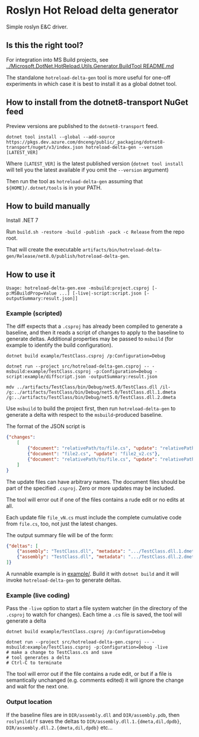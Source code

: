 
# Roslyn Hot Reload delta generator

Simple roslyn E&C driver.

## Is this the right tool?

For integration into MS Build projects, see [../Microsoft.DotNet.HotReload.Utils.Generator.BuildTool README.md](../Microsoft.DotNet.HotReload.Utils.Generator.BuildTool/README.md)

The standalone `hotreload-delta-gen` tool is more useful for one-off experiments in which case it is best to install it as a global dotnet tool.

## How to install from the dotnet8-transport NuGet feed

Preview versions are published to the `dotnet8-transport` feed.

```console
dotnet tool install --global --add-source https://pkgs.dev.azure.com/dnceng/public/_packaging/dotnet8-transport/nuget/v3/index.json hotreload-delta-gen --version [LATEST_VER]
```

Where `[LATEST_VER]` is the latest published version (`dotnet tool install` will tell you the latest available if you omit the `--version` argument)

Then run the tool as `hotreload-delta-gen` assuming that `${HOME}/.dotnet/tools` is in your PATH.

## How to build manually

Install .NET 7

Run `build.sh -restore -build -publish -pack -c Release` from the repo root.

That will create the executable `artifacts/bin/hotreload-delta-gen/Release/net8.0/publish/hotreload-delta-gen`.


## How to use it

```console
Usage: hotreload-delta-gen.exe -msbuild:project.csproj [-p:MSBuildProp=Value ...] [-live|-script:script.json [-outputSummary:result.json]]
```

### Example (scripted)

The diff expects that a `.csproj` has already been compiled to generate a baseline, and then
it reads a script of changes to apply to the baseline to generate deltas.  Additional properties
may be passed to `msbuild` (for example to identify the build configuration).

```console
dotnet build example/TestClass.csproj /p:Configuration=Debug

dotnet run --project src/hotreload-delta-gen.csproj -- -msbuild:example/TestClass.csproj -p:Configuration=Debug -script:example/diffscript.json -outputSummary:result.json

mdv ../artifacts/TestClass/bin/Debug/net5.0/TestClass.dll /il- /g:../artifacts/TestClass/bin/Debug/net5.0/TestClass.dll.1.dmeta /g:../artifacts/TestClass/bin/Debug/net5.0/TestClass.dll.2.dmeta
```

Use `msbuild` to build the project first, then run `hotreload-delta-gen` to generate
a delta with respect to the `msbuild`-produced baseline.

The format of the JSON script is

```json
{"changes":
    [
        {"document": "relativePath/to/file.cs", "update": "relativePath/to/file_v1.cs"},
        {"document": "file2.cs", "update": "file2_v2.cs"},
        {"document": "relativePath/to/file.cs", "update": "relativePath/to/file_v3.cs"}
    ]
}
```

The update files can have arbitrary names.  The document files should be part of the specified `.csproj`.  Zero or more updates may be included.

The tool will error out if one of the files contains a rude edit or no edits at all.

Each update file `file_vN.cs` must include the complete cumulative code from `file.cs`, too, not just the latest changes.

The output summary file will be of the form:

```json
{"deltas": [
    {"assembly": "TestClass.dll", "metadata": ".../TestClass.dll.1.dmeta", "il": ".../TestClass.dll.1.dil", "pdb": ".../TestClass.dll.1.dpdb"},
    {"assembly": "TestClass.dll", "metadata": ".../TestClass.dll.2.dmeta", "il": ".../TestClass.dll.2.dil", "pdb": ".../TestClass.dll.2.dpdb"},
]}
```

A runnable example is in [example/](example/).  Build it with `dotnet build` and it will invoke `hotreload-delta-gen` to generate deltas.

### Example (live coding)

Pass the `-live` option to start a file system watcher (in the directory of the `.csproj` to watch for changes).  Each time a `.cs` file is saved, the tool will generate a delta

```console
dotnet build example/TestClass.csproj /p:Configuration=Debug

dotnet run --project src/hotreload-delta-gen.csproj -- -msbuild:example/TestClass.csproj -p:Configuration=Debug -live
# make a change to TestClass.cs and save
# tool generates a delta
# Ctrl-C to terminate
```

The tool will error out if the file contains a rude edit, or but if a file is semantically unchanged (e.g. comments edited) it will ignore the change and wait for the next one.

### Output location

If the baseline files are in `DIR/assembly.dll` and `DIR/assembly.pdb`, then `roslynildiff` saves the deltas to `DIR/assembly.dll.1.{dmeta,dil,dpdb}`, `DIR/assembly.dll.2.{dmeta,dil,dpdb}` etc...
